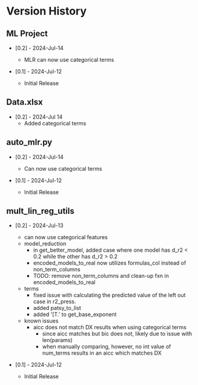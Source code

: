 # Version History

## ML Project

* [0.2] - 2024-Jul-14
    * MLR can now use categorical terms

* [0.1] - 2024-Jul-12
    * Initial Release

## Data.xlsx

* [0.2] - 2024-Jul 14
    * Added categorical terms

## auto_mlr.py

* [0.2] - 2024-Jul-14
    * Can now use categorical terms

* [0.1] - 2024-Jul-12
    * Initial Release

## mult_lin_reg_utils

* [0.2] - 2024-Jul-13
    * can now use categorical features
    * model_reduction
        * in get_better_model, added case where one model has d_r2 < 0.2 while the other has d_r2 > 0.2
        * encoded_models_to_real now utilizes formulas_col instead of non_term_columns
        * TODO: remove non_term_columns and clean-up fxn in encoded_models_to_real
    * terms
        * fixed issue with calculating the predicted value of the left out case in r2_press.
        * added patsy_to_list
        * added '[T.' to get_base_exponent
    * known issues
        * aicc does not match DX results when using categorical terms
            * since aicc matches but bic does not, likely due to issue with len(params)
            * when manually comparing, however, no int value of num_terms results in an aicc which matches DX

* [0.1] - 2024-Jul-12
    * Initial Release